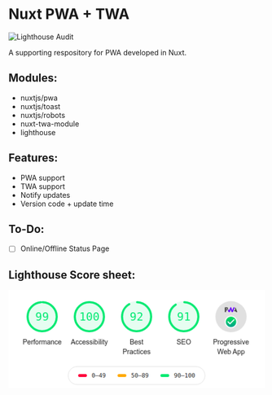 # Nuxt PWA + TWA

![Lighthouse Audit](https://github.com/MexsonFernandes/nuxtjs-pwa-twa-boilerplate/workflows/Lighthouse%20Audit/badge.svg)

A supporting respository for PWA developed in Nuxt.

## Modules:
* nuxtjs/pwa
* nuxtjs/toast
* nuxtjs/robots
* nuxt-twa-module
* lighthouse


## Features:
* PWA support
* TWA support
* Notify updates
* Version code + update time

## To-Do:
- [ ] Online/Offline Status Page

## Lighthouse Score sheet:

<img src='static/lighthouse.png' />